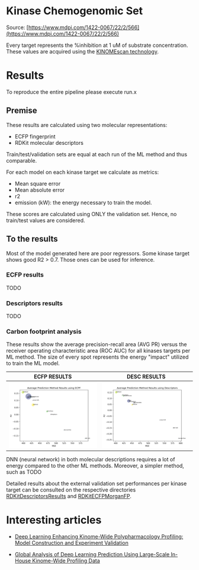 # Kinase Chemogenomic Set

Source: [https://www.mdpi.com/1422-0067/22/2/566](https://www.mdpi.com/1422-0067/22/2/566)

Every target represents the %inhibition at 1 uM of substrate concentration.
These values are acquired using the [KINOMEscan technology](https://www.discoverx.com/technologies-platforms/competitive-binding-technology/kinomescan-technology-platform).

# Results

To reproduce the entire pipeline please execute run.x

## Premise

These results are calculated using two molecular representations:
* ECFP fingerprint
* RDKit molecular descriptors

Train/test/validation sets are equal at each run of the ML method and thus comparable.

For each model on each kinase target we calculate as metrics:
- Mean square error
- Mean absolute error
- r2
- emission (kW): the energy necessary to train the model.

These scores are calculated using ONLY the validation set. Hence, no train/test values are considered.

## To the results

Most of the model generated here are poor regressors.
Some kinase target shows good R2 > 0.7. Those ones can be used for inference.

### ECFP results

TODO

### Descriptors results

TODO

### Carbon footprint analysis

These results show the average precision-recall area (AVG PR) versus the receiver operating characteristic area (ROC AUC) for all kinases targets per ML method.
The size of every spot represents the energy "impact" utilized to train the ML model.

| ECFP RESULTS  | DESC RESULTS  |
| ------------- |:-------------:|
| ![KCGS Results11](https://raw.githubusercontent.com/gmrandazzo/RegressionPipeliner/main/KinaseChemoGenomicSet/FinalResults/rdkit_ecfp_table_results.png) | ![KCGS Results12](https://raw.githubusercontent.com/gmrandazzo/RegressionPipeliner/main/KinaseChemoGenomicSet/FinalResults/rdkit_desc_table_results.png)     |

DNN (neural network) in both molecular descriptions requires a lot of energy compared to the other ML methods.
Moreover, a simpler method, such as TODO


Detailed results about the external validation set performances per kinase target
can be consulted on the respective directories [RDKitDescriptorsResults](https://raw.githubusercontent.com/gmrandazzo/RegressionPipeliner/main/KinaseChemoGenomicSet/FinalResults/RDKitDescriptorsResults) and [RDKitECFPMorganFP](https://raw.githubusercontent.com/gmrandazzo/RegressionPipeliner/main/KinaseChemoGenomicSet/FinalResults/RDKitECFPMorganFP).


# Interesting articles

- [Deep Learning Enhancing Kinome-Wide Polypharmacology Profiling: Model Construction and Experiment Validation](https://pubs.acs.org/doi/10.1021/acs.jmedchem.9b00855)

- [Global Analysis of Deep Learning Prediction Using Large-Scale In-House Kinome-Wide Profiling Data](https://pubs.acs.org/doi/10.1021/acsomega.2c00664)
